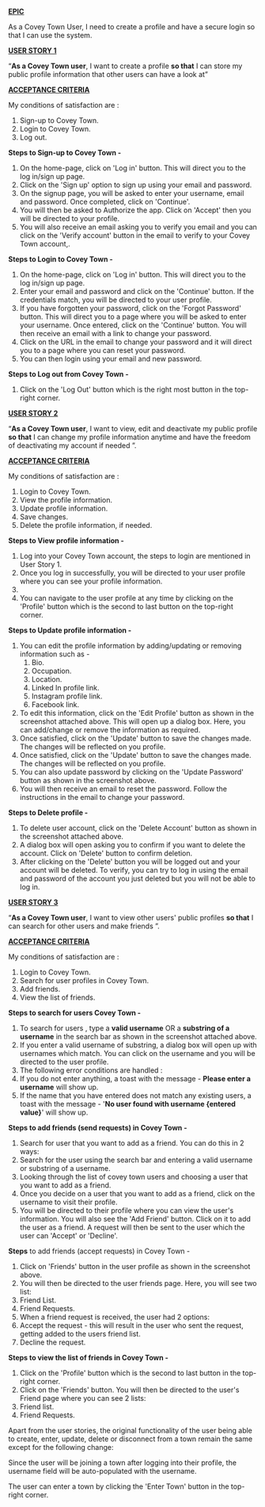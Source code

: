 **<u>EPIC</u>**

As a Covey Town User, I need to create a profile and have a secure login so that I can use the system.

**<u>USER STORY 1</u>**

“**As a Covey Town user**, I want to create a profile **so that** I can store my public profile information that other users can have a look at”

**<u>ACCEPTANCE CRITERIA</u>**

My conditions of satisfaction are :
1. Sign-up to Covey Town.
2. Login to Covey Town.
3. Log out.


**Steps to Sign-up to Covey Town -**
1. On the home-page, click on 'Log in' button. This will direct you to the log in/sign up page.
2. Click on the 'Sign up' option to sign up using your email and password.
3. On the signup page, you will be asked to enter your username, email and password. Once completed, click on 'Continue'.
4. You will then be asked to Authorize the app. Click on 'Accept' then you will be directed to your profile.
5. You will also receive an email asking you to verify you email and you can click on the 'Verify account' button in the email to verify to your Covey Town account,.


**Steps to Login to Covey Town -**
1. On the home-page, click on 'Log in' button. This will direct you to the log in/sign up page.
2. Enter your email and password and click on the 'Continue' button. If the credentials match, you will be directed to your user profile.
3. If you have forgotten your password, click on the 'Forgot Password' button. This will direct you to a page where you will be asked to enter your username. Once entered, click on the 'Continue' button. You will then receive an email with a link to change your password.
4. Click on the URL in the email to change your password and it will direct you to a page where you can reset your password. 
5. You can then login using your email and new password.


**Steps to Log out from Covey Town -**
1. Click on the 'Log Out' button which is the right most button in the top-right corner.

**<u>USER STORY 2</u>**

“**As a Covey Town user**, I want to view, edit and deactivate my public profile **so that** I can change my profile information anytime and have the freedom of deactivating my account if needed ”.

**<u>ACCEPTANCE CRITERIA</u>**

My conditions of satisfaction are :
1. Login to Covey Town.
2. View the profile information.
3. Update profile information.
4. Save changes.
5. Delete the profile information, if needed.

**Steps to View profile information -**
1. Log into your Covey Town account, the steps to login are mentioned in User Story 1.
2. Once you log in successfully, you will be directed to your user profile where you can see your profile information.
3. <insert ss for profile info with arrows pointing for user and other user> 
4. You can navigate to the user profile at any time by clicking on the 'Profile' button which is the second to last button on the top-right corner.


**Steps to Update profile information -**
1. You can edit the profile information by adding/updating or removing information such as - 
   1. Bio.
   2. Occupation.
   3. Location.
   4. Linked In profile link.
   5. Instagram profile link.
   6. Facebook link.
2. To edit this information, click on the 'Edit Profile' button as shown in the screenshot attached above. This will open up a dialog box. Here, you can add/change or remove the information as required.
3. Once satisfied, click on the 'Update' button to save the changes made. The changes will be reflected on you profile.
4. Once satisfied, click on the 'Update' button to save the changes made. The changes will be reflected on you profile.
5. You can also update password by clicking on the 'Update Password' button as shown in the screenshot above.
6. You will then receive an email to reset the password. Follow the instructions in the email to change your password.


**Steps to Delete profile -**
1. To delete user account, click on the 'Delete Account' button as shown in the screenshot attached above.
2. A dialog box will open asking you to confirm if you want to delete the account. Click on 'Delete' button to confirm deletion.
3. After clicking on the 'Delete' button you will be logged out and your account will be deleted. To verify, you can try to log in using the email and password of the account you just deleted but you will not be able to log in.

**<u>USER STORY 3</u>**

“**As a Covey Town user**, I want to view other users' public profiles **so that** I can search for other users and make friends ”.

**<u>ACCEPTANCE CRITERIA</u>**

My conditions of satisfaction are :
1. Login to Covey Town.
2. Search for user profiles in Covey Town.
3. Add friends.
4. View the list of friends.

**Steps to search for users Covey Town -**
1. To search for users , type a **valid username** OR a **substring of a username** in the search bar as shown in the screenshot attached above.
2. If you enter a valid username of substring, a dialog box will open up with usernames which match. You can click on the username and you will be directed to the user profile.
3. The following error conditions are handled :
  1. If you do not enter anything, a toast with the message - **Please enter a username** will show up.
  2. If the name that you have entered does not match any existing users, a toast with the message - '**No user found with username {entered value}**' will show up.


**Steps to add friends (send requests) in Covey Town -** 
1. Search for user that you want to add as a friend. You can do this in 2 ways:
  1. Search for the user using the search bar and entering a valid username or substring of a username.
  2. Looking through the list of covey town users and choosing a user that you want to add as a friend.
2. Once you decide on a user that you want to add as a friend, click on the username to visit their profile.
3. You will be directed to their profile where you can view the user's information. You will also see the 'Add Friend' button. Click on it to add the user as a friend. A request will then be sent to the user which the user can 'Accept' or 'Decline'.
   
   
**Steps** to add friends (accept requests) in Covey Town - 
1. Click on 'Friends' button in the user profile as shown in the screenshot above.
2. You will then be directed to the user friends page. Here, you will see two list:
  1. Friend List.
  2. Friend Requests.
3. When a friend request is received, the user had 2 options:
  1. Accept the request - this will result in the user who sent the request, getting added to the users friend list.
  2. Decline the request.


**Steps to view the list of friends in Covey Town -** 
1. Click on the 'Profile' button which is the second to last button in the top-right corner.
2. Click on the 'Friends' button. You will then be directed to the user's Friend page where you can see 2 lists:
  1. Friend list.
  2. Friend Requests.

Apart from the user stories, the original functionality of the user being able to create, enter, update, delete or disconnect from a town remain the same except for the following change:

Since the user will be joining a town after logging into their profile, the username field will be auto-populated with the username.

The user can enter a town by clicking the 'Enter Town' button in the top-right corner.



